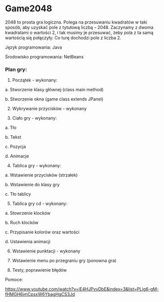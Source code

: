 # Game2048

2048 to prosta gra logiczna. Polega na przesuwaniu kwadratów w taki sposób, aby uzyskać pole z tytułową liczbą – 2048. Zaczynamy z dwoma kwadratami o wartości 2, i tak musimy je przesuwać, żeby pola z ta samą wartością się połączyły. Co turę dochodzi pole z liczba 2.

Język programowania: Java

Środowisko programowania: NetBeans
 
### Plan gry:

1. Początek - wykonany:	

 a.	Stworzenie klasy głównej (class main method)
 
 b.	Stworzenie okna (game class extends JPanel)


2. Wykrywanie przycisków - wykonany


3. Ciało gry - wykonany:

 a.	Tło
 
 b.	Tekst
 
 c.	Pozycja
 
 d.	Animacje


4. Tablica gry - wykonany:

  a.	Wstawienie przycisków (strzałek)

  b.	Wstawienie do klasy gry

  c.	Tło tablicy
  

5.	Tablica gry cd - wykonany:

  a. Stowrzenie klocków
  
  b.	Ruch klocków
  
  c. Przypisanie kolorów oraz wartości

  d.	Ustawienia animacji
  

6.	Wstawienie punktacji - wykonany


7.	Wstawienie menu po przegraniu gry (ponowna gra)


8.	Testy, poprawienie błędów


Pomoce:

https://www.youtube.com/watch?v=iE4HJPvvDbE&index=3&list=PLig6-gM-fHMGH6jmCpsxW6YbagHgCS3Jd


